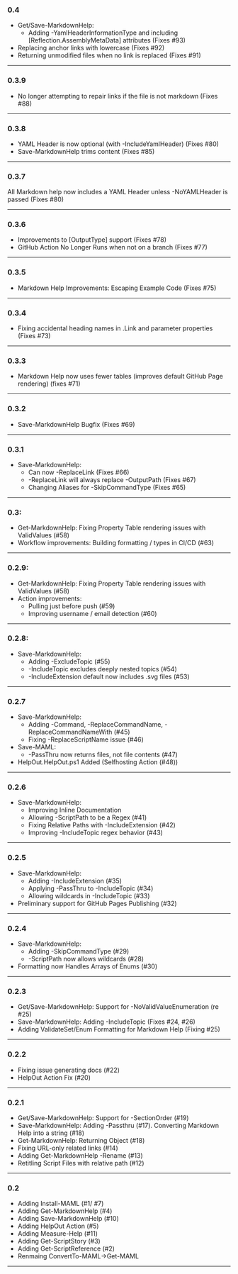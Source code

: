 ### 0.4

* Get/Save-MarkdownHelp:
  * Adding -YamlHeaderInformationType and including [Reflection.AssemblyMetaData] attributes (Fixes #93)
* Replacing anchor links with lowercase (Fixes #92)
* Returning unmodified files when no link is replaced (Fixes #91)

---

### 0.3.9

* No longer attempting to repair links if the file is not markdown (Fixes #88)

---

### 0.3.8

* YAML Header is now optional (with -IncludeYamlHeader) (Fixes #80)
* Save-MarkdownHelp trims content (Fixes #85)

---

### 0.3.7

All Markdown help now includes a YAML Header unless -NoYAMLHeader is passed (Fixes #80)

---

### 0.3.6
* Improvements to [OutputType] support (Fixes #78)
* GitHub Action No Longer Runs when not on a branch (Fixes #77)

---

### 0.3.5
* Markdown Help Improvements: Escaping Example Code (Fixes #75)

---

### 0.3.4
* Fixing accidental heading names in .Link and parameter properties (Fixes #73)

---

### 0.3.3
* Markdown Help now uses fewer tables (improves default GitHub Page rendering) (fixes #71)

---

### 0.3.2
* Save-MarkdownHelp Bugfix (Fixes #69)

---

### 0.3.1
* Save-MarkdownHelp:  
  * Can now -ReplaceLink (Fixes #66)
  * -ReplaceLink will always replace -OutputPath (Fixes #67)
  * Changing Aliases for -SkipCommandType (Fixes #65)

---

### 0.3:
* Get-MarkdownHelp: Fixing Property Table rendering issues with ValidValues (#58)
* Workflow improvements:  Building formatting / types in CI/CD (#63)
---
### 0.2.9:
* Get-MarkdownHelp: Fixing Property Table rendering issues with ValidValues (#58)
* Action improvements:
  * Pulling just before push (#59)
  * Improving username / email detection (#60)

---

### 0.2.8:
* Save-MarkdownHelp:
  * Adding -ExcludeTopic (#55)
  * -IncludeTopic excludes deeply nested topics (#54)
  * -IncludeExtension default now includes .svg files (#53)

---

### 0.2.7
* Save-MarkdownHelp:
  * Adding -Command, -ReplaceCommandName, -ReplaceCommandNameWith (#45)
  * Fixing -ReplaceScriptName issue (#46)
* Save-MAML:
  * -PassThru now returns files, not file contents (#47)
* HelpOut.HelpOut.ps1 Added (Selfhosting Action (#48))

---

### 0.2.6
* Save-MarkdownHelp:
  * Improving Inline Documentation
  * Allowing -ScriptPath to be a Regex (#41)
  * Fixing Relative Paths with -IncludeExtension (#42)
  * Improving -IncludeTopic regex behavior (#43)

---

### 0.2.5
* Save-MarkdownHelp:
  * Adding -IncludeExtension (#35)
  * Applying -PassThru to -IncludeTopic (#34)
  * Allowing wildcards in -IncludeTopic (#33)
* Preliminary support for GitHub Pages Publishing (#32)

---

### 0.2.4
* Save-MarkdownHelp:
  * Adding -SkipCommandType (#29)
  * -ScriptPath now allows wildcards (#28)
* Formatting now Handles Arrays of Enums (#30)

---

### 0.2.3
* Get/Save-MarkdownHelp:  Support for -NoValidValueEnumeration (re #25)
* Save-MarkdownHelp:  Adding -IncludeTopic (Fixes #24, #26)
* Adding ValidateSet/Enum Formatting for Markdown Help (Fixing #25)


---

### 0.2.2
* Fixing issue generating docs (#22)
* HelpOut Action Fix (#20)

---

### 0.2.1
* Get/Save-MarkdownHelp:  Support for -SectionOrder (#19)
* Save-MarkdownHelp:  Adding -Passthru (#17).  Converting Markdown Help into a string (#18)
* Get-MarkdownHelp: Returning Object (#18)
* Fixing URL-only related links (#14)
* Adding Get-MarkdownHelp -Rename (#13)
* Retitling Script Files with relative path (#12)

---

### 0.2
* Adding Install-MAML (#1/ #7)
* Adding Get-MarkdownHelp (#4)
* Adding Save-MarkdownHelp (#10)
* Adding HelpOut Action (#5)
* Adding Measure-Help (#11)
* Adding Get-ScriptStory (#3)
* Adding Get-ScriptReference (#2)
* Renmaing ConvertTo-MAML->Get-MAML

---

